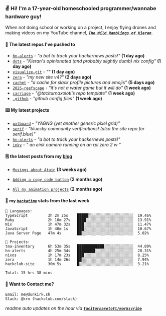### ✌️ Hi! I'm a 17-year-old homeschooled programmer/wannabe hardware guy!

When not doing school or working on a project, I enjoy flying drones and making videos on my YouTube channel, [**_`The Wild Ramblings of Kieran`_**](https://youtube.com/@kieran.rambles).

#### 👷 The latest repos I've pushed to

- [`hn-alerts`](https://github.com/taciturnaxolotl/hn-alerts) - _"a bot to track your hackernews posts!"_ **(1 day ago)**
- [`dots`](https://github.com/taciturnaxolotl/dots) - _"Kieran's opinionated (and probably slightly dumb) nix config"_ **(1 day ago)**
- [`visualize-git`](https://github.com/maxwofford/visualize-git) - _""_ **(1 day ago)**
- [`zera`](https://github.com/taciturnaxolotl/zera) - _"my new site v4?"_ **(2 days ago)**
- [`cachet`](https://github.com/taciturnaxolotl/cachet) - _"a cache for slack profile pictures and emojis"_ **(5 days ago)**
- [`2025-reefscape`](https://github.com/df1317/2025-reefscape) - _"it's not a water game but it will do"_ **(1 week ago)**
- [`carriage`](https://github.com/taciturnaxolotl/carriage) - _"@taciturnaxolotl's repo template"_ **(1 week ago)**
- [`.github`](https://github.com/taciturnaxolotl/.github) - _"github config files"_ **(1 week ago)**

#### ⌨️ My latest projects

- [`pxlboard`](https://github.com/taciturnaxolotl/pxlboard) - _"YAGNG (yet another generic pixel grid)"_
- [`serif`](https://github.com/taciturnaxolotl/serif) - _"bluesky community verifications! (also the site repo for serif.blue)"_
- [`hn-alerts`](https://github.com/taciturnaxolotl/hn-alerts) - _"a bot to track your hackernews posts!"_
- [`inky`](https://github.com/taciturnaxolotl/inky) - _" an eink camera running on an rpi zero 2 w "_

#### 🗒️ the latest posts from my [blog](https://dunkirk.sh)

- [`Musings about Atuin`](https://dunkirk.sh/blog/atuin/) **(3 weeks ago)**

- [`Adding a copy code button`](https://dunkirk.sh/blog/adding-a-copy-button/) **(2 months ago)**

- [`All my animation projects`](https://dunkirk.sh/blog/my-animations/) **(2 months ago)**



#### 📡 my [_`hackatime`_](https://waka.hackclub.com) stats from the last week

```text
💾 Languages:
TypeScript         3h 2m 25s    █████░░░░░░░░░░░░░░░░░░░░  19.46%
Ruby               2h 10m 27s   ████░░░░░░░░░░░░░░░░░░░░░  13.91%
Nix                1h 47m 32s   ███░░░░░░░░░░░░░░░░░░░░░░  11.47%
JavaScript         1h 40m 1s    ███░░░░░░░░░░░░░░░░░░░░░░  10.67%
Java Server Page   47m 4s       ██░░░░░░░░░░░░░░░░░░░░░░░  5.02%

💼 Projects:
tma-inventory      6h 53m 35s   ████████████░░░░░░░░░░░░░  44.09%
hn-alerts          4h 25m 34s   ████████░░░░░░░░░░░░░░░░░  28.31%
nixos              1h 17m 23s   ███░░░░░░░░░░░░░░░░░░░░░░  8.25%
zera               1h 14m 26s   ██░░░░░░░░░░░░░░░░░░░░░░░  7.94%
hackclub-site      30m 5s       █░░░░░░░░░░░░░░░░░░░░░░░░  3.21%

Total: 15 hrs 38 mins
```

#### 📮 Want to Contact me?

```text
Email: me@dunkirk.sh
Slack: @krn (hackclub.com/slack)
```

_readme auto updates on the hour via [**`taciturnaxolotl/markscribe`**](https://github.com/taciturnaxolotl/markscribe)_
